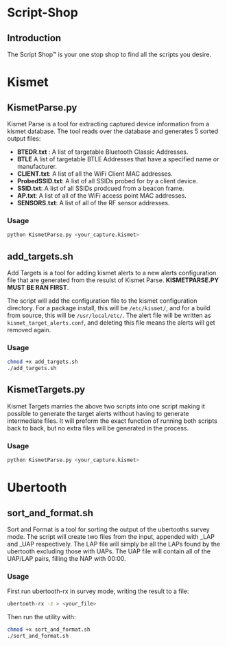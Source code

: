 # Script-Shop

## Introduction
The Script Shop™ is your one stop shop to find all the scripts you desire.

# Kismet

## KismetParse.py

Kismet Parse is a tool for extracting captured device information from a kismet database. The tool reads over the database and generates 5 sorted output files:

- **BTEDR.txt** : A list of targetable Bluetooth Classic Addresses.
- **BTLE** A list of targetable BTLE Addresses that have a specified name or manufacturer.
- **CLIENT.txt**: A list of all the WiFi Client MAC addresses.
- **ProbedSSID.txt**: A list of all SSIDs probed for by a client device.
- **SSID.txt**: A list of all SSIDs prodcued from a beacon frame.
- **AP.txt**: A list of all of the WiFi access point MAC addresses.
- **SENSORS.txt**: A list of all of the RF sensor addresses.

### Usage
```bash
python KismetParse.py <your_capture.kismet>
```

## add_targets.sh

Add Targets is a tool for adding kismet alerts to a new alerts configuration file that are generated from the resulst of Kismet Parse. **KISMETPARSE.PY MUST BE RAN FIRST**. 

The script will add the configuration file to the kismet configuration directory. For a package install, this will be `/etc/kismet/`, and for a build from source, this will be `/usr/local/etc/`. The alert file will be written as `kismet_target_alerts.conf`, and deleting this file means the alerts will get removed again.


### Usage
```bash
chmod +x add_targets.sh
./add_targets.sh
```

## KismetTargets.py

Kismet Targets marries the above two scripts into one script making it possible to generate the target alerts without having to generate intermediate files. It will preform the exact function of running both scripts back to back, but no extra files will be generated in the process.


### Usage
```bash
python KismetParse.py <your_capture.kismet>
```

# Ubertooth

## sort_and_format.sh

Sort and Format is a tool for sorting the output of the ubertooths survey mode. The script will create two files from the input, appended with _LAP and _UAP respectively. The LAP file will simply be all the LAPs found by the ubertooth excluding those with UAPs. The UAP file will contain all of the UAP/LAP pairs, filling the NAP with 00:00.


### Usage
First run ubertooth-rx in survey mode, writing the result to a file:
```bash
ubertooth-rx -z > <your_file>
```
Then run the utility with:
```bash
chmod +x sort_and_format.sh
./sort_and_format.sh
```
